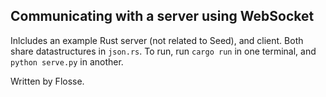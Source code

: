 ## Communicating with a server using WebSocket

Inlcludes an example Rust server (not related to Seed), and client. Both share datastructures
in `json.rs`. To run, run `cargo run` in one terminal, and `python serve.py` in another.

Written by Flosse.